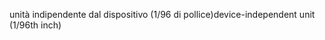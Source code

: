 <span data-ttu-id="4ca0d-101">unità indipendente dal dispositivo (1/96 di pollice)</span><span class="sxs-lookup"><span data-stu-id="4ca0d-101">device-independent unit (1/96th inch)</span></span>